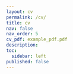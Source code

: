 ```yaml
---
layout: cv
permalink: /cv/
title: cv
nav: false
nav_order: 5
cv_pdf: example_pdf.pdf
description:
toc:
  sidebar: left
published: false
---
```

